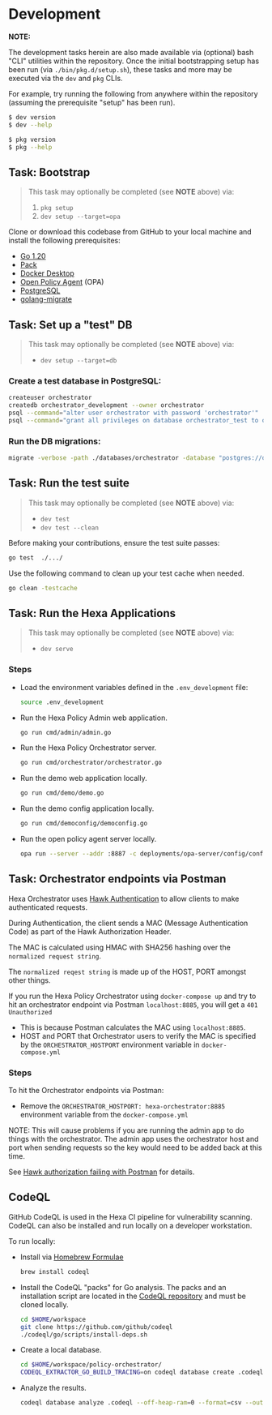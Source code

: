 # Development

**NOTE:**

The development tasks herein are also made available via (optional) bash "CLI"
utilities within the repository. Once the initial bootstrapping setup has been
run (via `./bin/pkg.d/setup.sh`), these tasks and more may be executed via the
`dev` and `pkg` CLIs.

For example, try running the following from anywhere within the repository
(assuming the prerequisite "setup" has been run).

```bash
$ dev version
$ dev --help

$ pkg version
$ pkg --help
```

## Task: Bootstrap

> This task may optionally be completed (see **NOTE** above) via:
>
> 1. `pkg setup`
> 2. `dev setup --target=opa`

Clone or download this codebase from GitHub to your local machine and install
the following prerequisites:

* [Go 1.20](https://go.dev)
* [Pack](https://buildpacks.io)
* [Docker Desktop](https://www.docker.com/products/docker-desktop)
* [Open Policy Agent](https://www.openpolicyagent.org) (OPA)
* [PostgreSQL](https://www.postgresql.org/)
* [golang-migrate](https://github.com/golang-migrate/migrate)

## Task: Set up a "test" DB

> This task may optionally be completed (see **NOTE** above) via:
>
> - `dev setup --target=db`

### Create a test database in PostgreSQL:

```bash
createuser orchestrator
createdb orchestrator_development --owner orchestrator
psql --command="alter user orchestrator with password 'orchestrator'"
psql --command="grant all privileges on database orchestrator_test to orchestrator"
```

### Run the DB migrations:

```bash
migrate -verbose -path ./databases/orchestrator -database "postgres://orchestrator:orchestrator@localhost:5432/orchestrator_test?sslmode=disable" up
```

## Task: Run the test suite

> This task may optionally be completed (see **NOTE** above) via:
>
> - `dev test`
> - `dev test --clean`

Before making your contributions, ensure the test suite passes:

```bash
go test  ./.../
```

Use the following command to clean up your test cache when needed.

```bash
go clean -testcache
```

## Task: Run the Hexa Applications

> This task may optionally be completed (see **NOTE** above) via:
>
> - `dev serve`

### Steps

- Load the environment variables defined in the `.env_development` file:

  ```bash
  source .env_development
  ```

- Run the Hexa Policy Admin web application.

  ```bash
  go run cmd/admin/admin.go
  ```

- Run the Hexa Policy Orchestrator server.

  ```bash
  go run cmd/orchestrator/orchestrator.go
  ```

- Run the demo web application locally.

  ```bash
  go run cmd/demo/demo.go
  ```

- Run the demo config application locally.

  ```bash
  go run cmd/democonfig/democonfig.go
  ```

- Run the open policy agent server locally.

  ```bash
  opa run --server --addr :8887 -c deployments/opa-server/config/config.yaml
  ```
## Task: Orchestrator endpoints via Postman
Hexa Orchestrator uses [Hawk Authentication](https://github.com/mozilla/hawk/blob/main/API.md) to allow clients to make authenticated requests.

During Authentication, the client sends a MAC (Message Authentication Code) as part of the Hawk Authorization Header.

The MAC is calculated using HMAC with SHA256 hashing over the `normalized request string`.

The `normalized reqest string` is made up of the HOST, PORT amongst other things.

If you run the Hexa Policy Orchestrator using `docker-compose up` and try to hit an orchestrator endpoint via Postman `localhost:8885`, you will get a `401 Unauthorized`
- This is because Postman calculates the MAC using `localhost:8885`.
- HOST and PORT that Orchestrator users to verify the MAC is specified by the `ORCHESTRATOR_HOSTPORT` environment variable in `docker-compose.yml`

### Steps
To hit the Orchestrator endpoints via Postman:
- Remove the `ORCHESTRATOR_HOSTPORT: hexa-orchestrator:8885` environment variable from the `docker-compose.yml`

NOTE: This will cause problems if you are running the admin app to do things with the orchestrator. 
The admin app uses the orchestrator host and port when sending requests so the key would need to be added back at this time.

See [Hawk authorization failing with Postman](https://github.com/hexa-org/policy-orchestrator/issues/261) for details.

## CodeQL

GitHub CodeQL is used in the Hexa CI pipeline for vulnerability scanning.
CodeQL can also be installed and run locally on a developer workstation.

To run locally:

- Install via [Homebrew Formulae](https://formulae.brew.sh)

  ```bash
  brew install codeql
  ```

- Install the CodeQL "packs" for Go analysis. The packs and an installation
  script are located in the [CodeQL repository](https://github.com/github/codeql)
  and must be cloned locally.

  ```bash
  cd $HOME/workspace
  git clone https://github.com/github/codeql
  ./codeql/go/scripts/install-deps.sh
  ```

- Create a local database.

  ```bash
  cd $HOME/workspace/policy-orchestrator/
  CODEQL_EXTRACTOR_GO_BUILD_TRACING=on codeql database create .codeql --language=go
  ```

- Analyze the results.

  ```bash
  codeql database analyze .codeql --off-heap-ram=0 --format=csv --output=codeql-results.csv ../codeql/go/ql/src/codeql-suites/go-security-and-quality.qls
  ```
